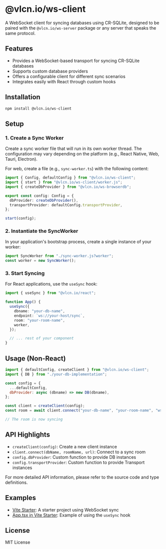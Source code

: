 # @vlcn.io/ws-client

A WebSocket client for syncing databases using CR-SQLite, designed to be paired with the `@vlcn.io/ws-server` package or any server that speaks the same protocol.

## Features

- Provides a WebSocket-based transport for syncing CR-SQLite databases
- Supports custom database providers
- Offers a configurable client for different sync scenarios
- Integrates easily with React through custom hooks

## Installation

```bash
npm install @vlcn.io/ws-client
```

## Setup

### 1. Create a Sync Worker

Create a sync worker file that will run in its own worker thread. The configuration may vary depending on the platform (e.g., React Native, Web, Tauri, Electron).

For web, create a file (e.g., `sync-worker.ts`) with the following content:

```typescript
import { Config, defaultConfig } from "@vlcn.io/ws-client";
import { start } from "@vlcn.io/ws-client/worker.js";
import { createDbProvider } from "@vlcn.io/ws-browserdb";

export const config: Config = {
  dbProvider: createDbProvider(),
  transportProvider: defaultConfig.transportProvider,
};

start(config);
```

### 2. Instantiate the SyncWorker

In your application's bootstrap process, create a single instance of your worker:

```typescript
import SyncWorker from "./sync-worker.js?worker";
const worker = new SyncWorker();
```

### 3. Start Syncing

For React applications, use the `useSync` hook:

```typescript
import { useSync } from "@vlcn.io/react";

function App() {
  useSync({
    dbname: "your-db-name",
    endpoint: `ws://your-host/sync`,
    room: "your-room-name",
    worker,
  });

  // ... rest of your component
}
```

## Usage (Non-React)

```javascript
import { defaultConfig, createClient } from "@vlcn.io/ws-client";
import { DB } from "./your-db-implementation";

const config = {
  ...defaultConfig,
  dbProvider: async (dbname) => new DB(dbname),
};

const client = createClient(config);
const room = await client.connect("your-db-name", "your-room-name", "wss://your-websocket-server.com");

// The room is now syncing
```

## API Highlights

- `createClient(config)`: Create a new client instance
- `client.connect(dbName, roomName, url)`: Connect to a sync room
- `config.dbProvider`: Custom function to provide DB instances
- `config.transportProvider`: Custom function to provide Transport instances

For more detailed API information, please refer to the source code and type definitions.

## Examples

- [Vite Starter](https://github.com/vlcn-io/vite-starter): A starter project using WebSocket sync
- [App.tsx in Vite Starter](https://github.com/vlcn-io/vite-starter/blob/main/src/App.tsx): Example of using the `useSync` hook

## License

MIT License
